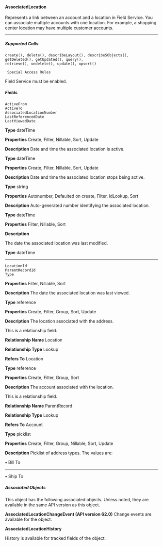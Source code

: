 #### AssociatedLocation

Represents a link between an account and a location in Field Service. You can associate multiple accounts with one location. For example,
a shopping center location may have multiple customer accounts.


-----

##### Supported Calls
```
create(), delete(), describeLayout(), describeSObjects(), getDeleted(), getUpdated(), query(),
retrieve(), undelete(), update(), upsert()

 Special Access Rules

```
Field Service must be enabled.

##### Fields

```
ActiveFrom
ActiveTo
AssociatedLocationNumber
LastReferencedDate
LastViewedDate

```

**Type**
dateTime

**Properties**
Create, Filter, Nillable, Sort, Update

**Description**
Date and time the associated location is active.

**Type**
dateTime

**Properties**
Create, Filter, Nillable, Sort, Update

**Description**
Date and time the associated location stops being active.

**Type**
string

**Properties**
Autonumber, Defaulted on create, Filter, idLookup, Sort

**Description**
Auto-generated number identifying the associated location.

**Type**
dateTime

**Properties**
Filter, Nillable, Sort

**Description**

The date the associated location was last modified.

**Type**
dateTime


-----

```
LocationId
ParentRecordId
Type

```

**Properties**
Filter, Nillable, Sort

**Description**
The date the associated location was last viewed.

**Type**
reference

**Properties**
Create, Filter, Group, Sort, Update

**Description**
The location associated with the address.

This is a relationship field.

**Relationship Name**
Location

**Relationship Type**
Lookup

**Refers To**
Location

**Type**
reference

**Properties**
Create, Filter, Group, Sort

**Description**
The account associated with the location.

This is a relationship field.

**Relationship Name**
ParentRecord

**Relationship Type**
Lookup

**Refers To**
Account

**Type**
picklist

**Properties**
Create, Filter, Group, Nillable, Sort, Update

**Description**
Picklist of address types. The values are:

**•** Bill To


-----

**•** Ship To

##### Associated Objects

This object has the following associated objects. Unless noted, they are available in the same API version as this object.

**AssociatedLocationChangeEvent (API version 62.0)**
Change events are available for the object.

**AssociatedLocationHistory**

History is available for tracked fields of the object.
